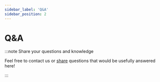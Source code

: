 ```yaml
---
sidebar_label: 'Q&A'
sidebar_position: 2
---
```


# Q&A


:::note Share your questions and knowledge

Feel free to contact us or [share](../contributing.md) 
questions that would be usefully answered here!

:::
